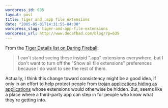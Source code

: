 ```yaml
--- 
wordpress_id: 635
layout: post
title: Tiger and .app file extensions
date: "2005-05-01T14:31:55-04:00"
wordpress_slug: tiger-and-app-file-extensions
wordpress_url: http://www.decafbad.com/blog/?p=635
---
```

From the [Tiger Details list on Daring Fireball][td]:

  > I can't stand seeing these insipid ".app" extensions everywhere, but I don't want to turn off the "Show all file extensions" preferences because I do want to see the rest of them.

  Actually, I think this change toward consistency might be a good idea, if only in an effort to help protect people from [trojan applications hiding as applications][troj] whose extensions would otherwise be hidden.  But, seems like a place where a third-party app can step in for people who know what they're getting into.

[troj]: http://www.atomicbird.com/node/view/28
[td]: http://daringfireball.net/misc/2005/04/tiger_details
